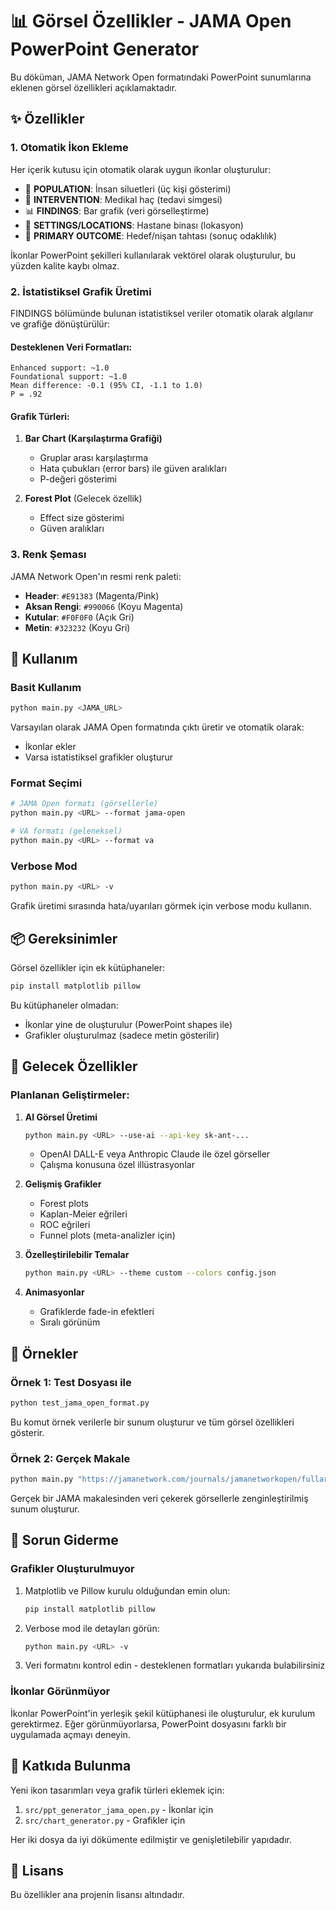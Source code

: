 # 📊 Görsel Özellikler - JAMA Open PowerPoint Generator

Bu döküman, JAMA Network Open formatındaki PowerPoint sunumlarına eklenen görsel özellikleri açıklamaktadır.

## ✨ Özellikler

### 1. **Otomatik İkon Ekleme**

Her içerik kutusu için otomatik olarak uygun ikonlar oluşturulur:

- 👥 **POPULATION**: İnsan siluetleri (üç kişi gösterimi)
- 💊 **INTERVENTION**: Medikal haç (tedavi simgesi)
- 📊 **FINDINGS**: Bar grafik (veri görselleştirme)
- 🏥 **SETTINGS/LOCATIONS**: Hastane binası (lokasyon)
- 🎯 **PRIMARY OUTCOME**: Hedef/nişan tahtası (sonuç odaklılık)

İkonlar PowerPoint şekilleri kullanılarak vektörel olarak oluşturulur, bu yüzden kalite kaybı olmaz.

### 2. **İstatistiksel Grafik Üretimi**

FINDINGS bölümünde bulunan istatistiksel veriler otomatik olarak algılanır ve grafiğe dönüştürülür:

#### Desteklenen Veri Formatları:

```
Enhanced support: ~1.0
Foundational support: ~1.0
Mean difference: -0.1 (95% CI, -1.1 to 1.0)
P = .92
```

#### Grafik Türleri:

1. **Bar Chart (Karşılaştırma Grafiği)**
   - Gruplar arası karşılaştırma
   - Hata çubukları (error bars) ile güven aralıkları
   - P-değeri gösterimi

2. **Forest Plot** (Gelecek özellik)
   - Effect size gösterimi
   - Güven aralıkları

### 3. **Renk Şeması**

JAMA Network Open'ın resmi renk paleti:

- **Header**: `#E91383` (Magenta/Pink)
- **Aksan Rengi**: `#990066` (Koyu Magenta)
- **Kutular**: `#F0F0F0` (Açık Gri)
- **Metin**: `#323232` (Koyu Gri)

## 🔧 Kullanım

### Basit Kullanım

```bash
python main.py <JAMA_URL>
```

Varsayılan olarak JAMA Open formatında çıktı üretir ve otomatik olarak:
- İkonlar ekler
- Varsa istatistiksel grafikler oluşturur

### Format Seçimi

```bash
# JAMA Open formatı (görsellerle)
python main.py <URL> --format jama-open

# VA formatı (geleneksel)
python main.py <URL> --format va
```

### Verbose Mod

```bash
python main.py <URL> -v
```

Grafik üretimi sırasında hata/uyarıları görmek için verbose modu kullanın.

## 📦 Gereksinimler

Görsel özellikler için ek kütüphaneler:

```bash
pip install matplotlib pillow
```

Bu kütüphaneler olmadan:
- İkonlar yine de oluşturulur (PowerPoint shapes ile)
- Grafikler oluşturulmaz (sadece metin gösterilir)

## 🎨 Gelecek Özellikler

### Planlanan Geliştirmeler:

1. **AI Görsel Üretimi**
   ```bash
   python main.py <URL> --use-ai --api-key sk-ant-...
   ```
   - OpenAI DALL-E veya Anthropic Claude ile özel görseller
   - Çalışma konusuna özel illüstrasyonlar

2. **Gelişmiş Grafikler**
   - Forest plots
   - Kaplan-Meier eğrileri
   - ROC eğrileri
   - Funnel plots (meta-analizler için)

3. **Özelleştirilebilir Temalar**
   ```bash
   python main.py <URL> --theme custom --colors config.json
   ```

4. **Animasyonlar**
   - Grafiklerde fade-in efektleri
   - Sıralı görünüm

## 📝 Örnekler

### Örnek 1: Test Dosyası ile

```bash
python test_jama_open_format.py
```

Bu komut örnek verilerle bir sunum oluşturur ve tüm görsel özellikleri gösterir.

### Örnek 2: Gerçek Makale

```bash
python main.py "https://jamanetwork.com/journals/jamanetworkopen/fullarticle/XXXXX" -v
```

Gerçek bir JAMA makalesinden veri çekerek görsellerle zenginleştirilmiş sunum oluşturur.

## 🐛 Sorun Giderme

### Grafikler Oluşturulmuyor

1. Matplotlib ve Pillow kurulu olduğundan emin olun:
   ```bash
   pip install matplotlib pillow
   ```

2. Verbose mod ile detayları görün:
   ```bash
   python main.py <URL> -v
   ```

3. Veri formatını kontrol edin - desteklenen formatları yukarıda bulabilirsiniz

### İkonlar Görünmüyor

İkonlar PowerPoint'in yerleşik şekil kütüphanesi ile oluşturulur, ek kurulum gerektirmez.
Eğer görünmüyorlarsa, PowerPoint dosyasını farklı bir uygulamada açmayı deneyin.

## 🤝 Katkıda Bulunma

Yeni ikon tasarımları veya grafik türleri eklemek için:

1. `src/ppt_generator_jama_open.py` - İkonlar için
2. `src/chart_generator.py` - Grafikler için

Her iki dosya da iyi dökümente edilmiştir ve genişletilebilir yapıdadır.

## 📄 Lisans

Bu özellikler ana projenin lisansı altındadır.

